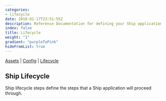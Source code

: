```yaml
---
categories:
- lifecycle
date: 2018-01-17T23:51:55Z
description: Reference Documentation for defining your Ship application lifecycle
index: false
title: Lifecycle
weight: "1"
gradient: "purpleToPink"
hideFromList: true
---
```


[Assets](/api/ship-assets/assets) | [Config](/api/ship-config/config) | [Lifecycle](/api/ship-lifecycle/lifecycle)

## Ship Lifecycle

Ship lifecycle steps define the steps that a Ship application will proceed through.

